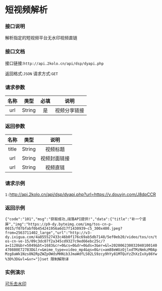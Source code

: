 # 短视频解析

### 接口说明
解析指定的短视频平台无水印视频直链


### 接口文档

接口链接:`http://api.2kolo.cn/api/dsp/dyapi.php`

返回格式:`JSON`  请求方式:`GET`

### 请求参数

|  名称  |  类型  |  必填  |  说明  |
|  :----:  |  :----:  |  :----:  |  :----:  |
|url|String|是|视频分享链接|

### 返回参数

|名称|类型|说明
|:----:|:----:|:----:|
|title|String|视频标题|
|url|String|视频封面链接|
|url|String|视频直链|

### 请求示例

`1:`http://api.2kolo.cn/api/dsp/dyapi.php?url=https://v.douyin.com/J8dpCCR

### 返回示例
`{"code":"101","msg":"获取成功,阔落API提供!","data":{"title":"补一个竖屏","img":"https://p9-dy.byteimg.com/img/tos-cn-p-0015/f07bfabf0b454241956a6d17f1430939~c5_300x400.jpeg?from=2563711402_large","url":"http://v3-dy.ixigua.com/4a855527433c46b0f176c69ab5db7148/5ef0eb20/video/tos/cn/tos-cn-ve-15/09c3dc07f2a345cd9327c9ed66ebc25c/?a=1128&br=5049&bt=1683&cr=0&cs=0&dr=0&ds=3&er=&l=202006230032040100140470880E72783D&lr=&mime_type=video_mp4&qs=0&rc=am88eWUzOjlxdTMzNmkzM0ApMzg8aWk1Nzs8N2RpZWZpOWdsMHNib3JmaWdfLS02LS9zcy9hYy81MTQuYzZhXzIxXy86Yw%3D%3D&vl=&vr="}}set 限制解除译`

### 实例演示
[可乐去水印](http://shui.2kolo.cn/)
